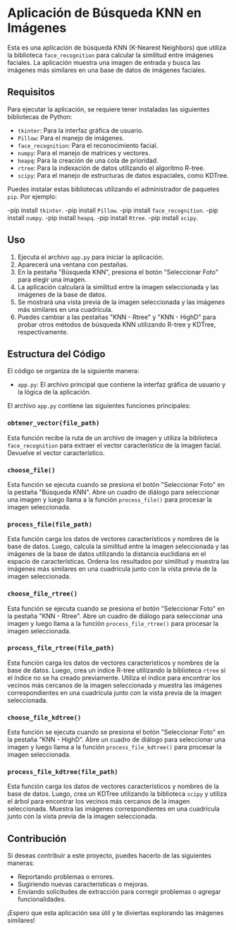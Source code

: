 # Aplicación de Búsqueda KNN en Imágenes

Esta es una aplicación de búsqueda KNN (K-Nearest Neighbors) que utiliza la biblioteca `face_recognition` para calcular la similitud entre imágenes faciales. La aplicación muestra una imagen de entrada y busca las imágenes más similares en una base de datos de imágenes faciales.

## Requisitos

Para ejecutar la aplicación, se requiere tener instaladas las siguientes bibliotecas de Python:

- `tkinter`: Para la interfaz gráfica de usuario.
- `Pillow`: Para el manejo de imágenes.
- `face_recognition`: Para el reconocimiento facial.
- `numpy`: Para el manejo de matrices y vectores.
- `heapq`: Para la creación de una cola de prioridad.
- `rtree`: Para la indexación de datos utilizando el algoritmo R-tree.
- `scipy`: Para el manejo de estructuras de datos espaciales, como KDTree.
  
Puedes instalar estas bibliotecas utilizando el administrador de paquetes `pip`. Por ejemplo:

-pip install `tkinter`.
-pip install `Pillow`.
-pip install `face_recognition`.
-pip install `numpy`.
-pip install `heapq`.
-pip install `Rtree`.
-pip install `scipy`.

## Uso

1. Ejecuta el archivo `app.py` para iniciar la aplicación.
2. Aparecerá una ventana con pestañas.
3. En la pestaña "Búsqueda KNN", presiona el botón "Seleccionar Foto" para elegir una imagen.
4. La aplicación calculará la similitud entre la imagen seleccionada y las imágenes de la base de datos.
5. Se mostrará una vista previa de la imagen seleccionada y las imágenes más similares en una cuadrícula.
6. Puedes cambiar a las pestañas "KNN - Rtree" y "KNN - HighD" para probar otros métodos de búsqueda KNN utilizando R-tree y KDTree, respectivamente.

## Estructura del Código

El código se organiza de la siguiente manera:

- `app.py`: El archivo principal que contiene la interfaz gráfica de usuario y la lógica de la aplicación.

El archivo `app.py` contiene las siguientes funciones principales:

### `obtener_vector(file_path)`

Esta función recibe la ruta de un archivo de imagen y utiliza la biblioteca `face_recognition` para extraer el vector característico de la imagen facial. Devuelve el vector característico.

### `choose_file()`

Esta función se ejecuta cuando se presiona el botón "Seleccionar Foto" en la pestaña "Búsqueda KNN". Abre un cuadro de diálogo para seleccionar una imagen y luego llama a la función `process_file()` para procesar la imagen seleccionada.

### `process_file(file_path)`

Esta función carga los datos de vectores característicos y nombres de la base de datos. Luego, calcula la similitud entre la imagen seleccionada y las imágenes de la base de datos utilizando la distancia euclidiana en el espacio de características. Ordena los resultados por similitud y muestra las imágenes más similares en una cuadrícula junto con la vista previa de la imagen seleccionada.

### `choose_file_rtree()`

Esta función se ejecuta cuando se presiona el botón "Seleccionar Foto" en la pestaña "KNN - Rtree". Abre un cuadro de diálogo para seleccionar una imagen y luego llama a la función `process_file_rtree()` para procesar la imagen seleccionada.

### `process_file_rtree(file_path)`

Esta función carga los datos de vectores característicos y nombres de la base de datos. Luego, crea un índice R-tree utilizando la biblioteca `rtree` si el índice no se ha creado previamente. Utiliza el índice para encontrar los vecinos más cercanos de la imagen seleccionada y muestra las imágenes correspondientes en una cuadrícula junto con la vista previa de la imagen seleccionada.

### `choose_file_kdtree()`

Esta función se ejecuta cuando se presiona el botón "Seleccionar Foto" en la pestaña "KNN - HighD". Abre un cuadro de diálogo para seleccionar una imagen y luego llama a la función `process_file_kdtree()` para procesar la imagen seleccionada.

### `process_file_kdtree(file_path)`

Esta función carga los datos de vectores característicos y nombres de la base de datos. Luego, crea un KDTree utilizando la biblioteca `scipy` y utiliza el árbol para encontrar los vecinos más cercanos de la imagen seleccionada. Muestra las imágenes correspondientes en una cuadrícula junto con la vista previa de la imagen seleccionada.

## Contribución

Si deseas contribuir a este proyecto, puedes hacerlo de las siguientes maneras:

- Reportando problemas o errores.
- Sugiriendo nuevas características o mejoras.
- Enviando solicitudes de extracción para corregir problemas o agregar funcionalidades.

¡Espero que esta aplicación sea útil y te diviertas explorando las imágenes similares!
